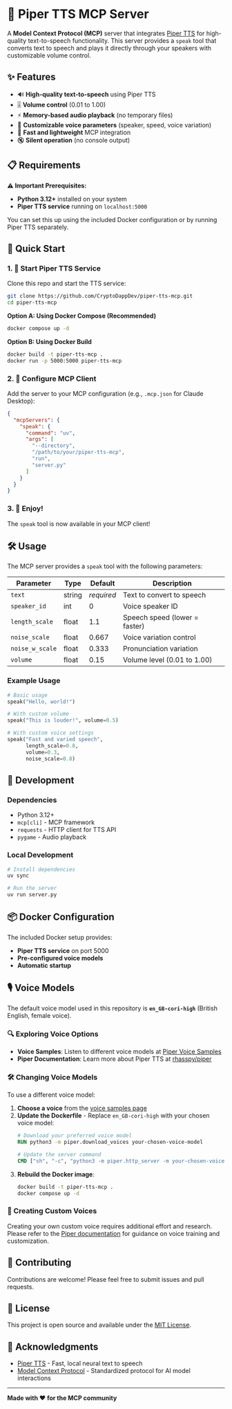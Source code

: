 # 🎤 Piper TTS MCP Server

A **Model Context Protocol (MCP)** server that integrates [Piper TTS](https://github.com/rhasspy/piper) for high-quality text-to-speech functionality. This server provides a `speak` tool that converts text to speech and plays it directly through your speakers with customizable volume control.

## ✨ Features

- 🔊 **High-quality text-to-speech** using Piper TTS
- 🎚️ **Volume control** (0.01 to 1.00)
- ⚡ **Memory-based audio playback** (no temporary files)
- 🔧 **Customizable voice parameters** (speaker, speed, voice variation)
- 🚀 **Fast and lightweight** MCP integration
- 🔇 **Silent operation** (no console output)

## 📋 Requirements

**⚠️ Important Prerequisites:**
- **Python 3.12+** installed on your system
- **Piper TTS service** running on `localhost:5000`

You can set this up using the included Docker configuration or by running Piper TTS separately.

## 🚀 Quick Start

### 1. 🐳 Start Piper TTS Service

Clone this repo and start the TTS service:

```bash
git clone https://github.com/CryptoDappDev/piper-tts-mcp.git
cd piper-tts-mcp
```

**Option A: Using Docker Compose (Recommended)**
```bash
docker compose up -d
```

**Option B: Using Docker Build**
```bash
docker build -t piper-tts-mcp .
docker run -p 5000:5000 piper-tts-mcp
```

### 2. 🔧 Configure MCP Client

Add the server to your MCP configuration (e.g., `.mcp.json` for Claude Desktop):

```json
{
  "mcpServers": {
    "speak": {
      "command": "uv",
      "args": [
        "--directory",
        "/path/to/your/piper-tts-mcp",
        "run",
        "server.py"
      ]
    }
  }
}
```

### 3. 🎉 Enjoy!

The `speak` tool is now available in your MCP client!

## 🛠️ Usage

The MCP server provides a `speak` tool with the following parameters:

| Parameter | Type | Default | Description |
|-----------|------|---------|-------------|
| `text` | string | *required* | Text to convert to speech |
| `speaker_id` | int | 0 | Voice speaker ID |
| `length_scale` | float | 1.1 | Speech speed (lower = faster) |
| `noise_scale` | float | 0.667 | Voice variation control |
| `noise_w_scale` | float | 0.333 | Pronunciation variation |
| `volume` | float | 0.15 | Volume level (0.01 to 1.00) |

### Example Usage

```python
# Basic usage
speak("Hello, world!")

# With custom volume
speak("This is louder!", volume=0.5)

# With custom voice settings
speak("Fast and varied speech", 
      length_scale=0.8, 
      volume=0.3, 
      noise_scale=0.8)
```

## 🔧 Development

### Dependencies

- Python 3.12+
- `mcp[cli]` - MCP framework
- `requests` - HTTP client for TTS API
- `pygame` - Audio playback

### Local Development

```bash
# Install dependencies
uv sync

# Run the server
uv run server.py
```

## 📦 Docker Configuration

The included Docker setup provides:
- **Piper TTS service** on port 5000
- **Pre-configured voice models**
- **Automatic startup**

## 🎙️ Voice Models

The default voice model used in this repository is **`en_GB-cori-high`** (British English, female voice).

### 🔍 Exploring Voice Options

- **Voice Samples**: Listen to different voice models at [Piper Voice Samples](https://rhasspy.github.io/piper-samples/)
- **Piper Documentation**: Learn more about Piper TTS at [rhasspy/piper](https://github.com/rhasspy/piper?tab=readme-ov-file)

### 🛠️ Changing Voice Models

To use a different voice model:

1. **Choose a voice** from the [voice samples page](https://rhasspy.github.io/piper-samples/)
2. **Update the Dockerfile** - Replace `en_GB-cori-high` with your chosen voice model:
   ```dockerfile
   # Download your preferred voice model
   RUN python3 -m piper.download_voices your-chosen-voice-model
   
   # Update the server command
   CMD ["sh", "-c", "python3 -m piper.http_server -m your-chosen-voice-model"]
   ```
3. **Rebuild the Docker image**:
   ```bash
   docker build -t piper-tts-mcp .
   docker compose up -d
   ```

### 🎨 Creating Custom Voices

Creating your own custom voice requires additional effort and research. Please refer to the [Piper documentation](https://github.com/rhasspy/piper) for guidance on voice training and customization.

## 🤝 Contributing

Contributions are welcome! Please feel free to submit issues and pull requests.

## 📄 License

This project is open source and available under the [MIT License](LICENSE).

## 🙏 Acknowledgments

- [Piper TTS](https://github.com/rhasspy/piper) - Fast, local neural text to speech
- [Model Context Protocol](https://modelcontextprotocol.io/) - Standardized protocol for AI model interactions

---

**Made with ❤️ for the MCP community**